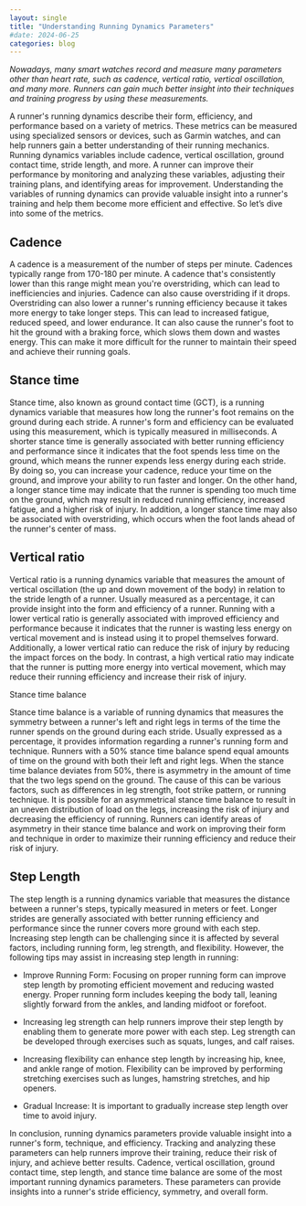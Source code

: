 ```yaml
---
layout: single
title: "Understanding Running Dynamics Parameters"
#date: 2024-06-25
categories: blog
---
```


*Nowadays, many smart watches record and measure many parameters other than heart rate, such as cadence, vertical ratio, vertical oscillation, and many more. Runners can gain much better insight into their techniques and training progress by using these measurements.*

A runner's running dynamics describe their form, efficiency, and performance based on a variety of metrics. These metrics can be measured using specialized sensors or devices, such as Garmin watches, and can help runners gain a better understanding of their running mechanics. Running dynamics variables include cadence, vertical oscillation, ground contact time, stride length, and more. A runner can improve their performance by monitoring and analyzing these variables, adjusting their training plans, and identifying areas for improvement. Understanding the variables of running dynamics can provide valuable insight into a runner's training and help them become more efficient and effective. So let’s dive into some of the metrics. 

Cadence 
------
A cadence is a measurement of the number of steps per minute. Cadences typically range from 170-180 per minute. A cadence that's consistently lower than this range might mean you're overstriding, which can lead to inefficiencies and injuries. Cadence can also cause overstriding if it drops. Overstriding can also lower a runner's running efficiency because it takes more energy to take longer steps. This can lead to increased fatigue, reduced speed, and lower endurance. It can also cause the runner's foot to hit the ground with a braking force, which slows them down and wastes energy. This can make it more difficult for the runner to maintain their speed and achieve their running goals.

Stance time
------
Stance time, also known as ground contact time (GCT), is a running dynamics variable that measures how long the runner's foot remains on the ground during each stride. A runner's form and efficiency can be evaluated using this measurement, which is typically measured in milliseconds. A shorter stance time is generally associated with better running efficiency and performance since it indicates that the foot spends less time on the ground, which means the runner expends less energy during each stride. By doing so, you can increase your cadence, reduce your time on the ground, and improve your ability to run faster and longer. On the other hand, a longer stance time may indicate that the runner is spending too much time on the ground, which may result in reduced running efficiency, increased fatigue, and a higher risk of injury. In addition, a longer stance time may also be associated with overstriding, which occurs when the foot lands ahead of the runner's center of mass.

Vertical ratio 
------
Vertical ratio is a running dynamics variable that measures the amount of vertical oscillation (the up and down movement of the body) in relation to the stride length of a runner. Usually measured as a percentage, it can provide insight into the form and efficiency of a runner. Running with a lower vertical ratio is generally associated with improved efficiency and performance because it indicates that the runner is wasting less energy on vertical movement and is instead using it to propel themselves forward. Additionally, a lower vertical ratio can reduce the risk of injury by reducing the impact forces on the body. In contrast, a high vertical ratio may indicate that the runner is putting more energy into vertical movement, which may reduce their running efficiency and increase their risk of injury.

Stance time balance 

Stance time balance is a variable of running dynamics that measures the symmetry between a runner's left and right legs in terms of the time the runner spends on the ground during each stride. Usually expressed as a percentage, it provides information regarding a runner's running form and technique. Runners with a 50% stance time balance spend equal amounts of time on the ground with both their left and right legs. When the stance time balance deviates from 50%, there is asymmetry in the amount of time that the two legs spend on the ground. The cause of this can be various factors, such as differences in leg strength, foot strike pattern, or running technique. It is possible for an asymmetrical stance time balance to result in an uneven distribution of load on the legs, increasing the risk of injury and decreasing the efficiency of running. Runners can identify areas of asymmetry in their stance time balance and work on improving their form and technique in order to maximize their running efficiency and reduce their risk of injury.

Step Length 
------
The step length is a running dynamics variable that measures the distance between a runner's steps, typically measured in meters or feet. Longer strides are generally associated with better running efficiency and performance since the runner covers more ground with each step. Increasing step length can be challenging since it is affected by several factors, including running form, leg strength, and flexibility. However, the following tips may assist in increasing step length in running:

* Improve Running Form: Focusing on proper running form can improve step length by promoting efficient movement and reducing wasted energy. Proper running form includes keeping the body tall, leaning slightly forward from the ankles, and landing midfoot or forefoot.

* Increasing leg strength can help runners improve their step length by enabling them to generate more power with each step. Leg strength can be developed through exercises such as squats, lunges, and calf raises.

* Increasing flexibility can enhance step length by increasing hip, knee, and ankle range of motion. Flexibility can be improved by performing stretching exercises such as lunges, hamstring stretches, and hip openers.

* Gradual Increase: It is important to gradually increase step length over time to avoid injury.

In conclusion, running dynamics parameters provide valuable insight into a runner's form, technique, and efficiency. Tracking and analyzing these parameters can help runners improve their training, reduce their risk of injury, and achieve better results.  Cadence, vertical oscillation, ground contact time, step length, and stance time balance are some of the most important running dynamics parameters. These parameters can provide insights into a runner's stride efficiency, symmetry, and overall form.

